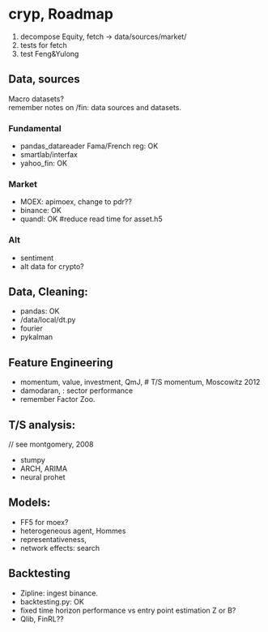 # cryp, Roadmap
1. decompose Equity, fetch -> data/sources/market/
2. tests for fetch
3. test Feng&Yulong

## Data, sources
Macro datasets? <br>
remember notes on /fin: data sources and datasets. 
### Fundamental
* pandas_datareader Fama/French reg: OK
* smartlab/interfax
* yahoo_fin: OK

### Market
* MOEX: apimoex, change to pdr??
* binance: OK
* quandl: OK #reduce read time for asset.h5

### Alt
* sentiment
* alt data for crypto?

## Data, Cleaning:
* pandas: OK
* /data/local/dt.py
* fourier
* pykalman

## Feature Engineering
* momentum, value, investment, QmJ, # T/S momentum, Moscowitz 2012
* damodaran, : sector performance
* remember Factor Zoo.

## T/S analysis: 
// see montgomery, 2008
* stumpy
* ARCH, ARIMA
* neural prohet

## Models:
* FF5 for moex?
* heterogeneous agent, Hommes
* representativeness, 
* network effects: search  

## Backtesting
* Zipline: ingest binance.
* backtesting.py: OK
* fixed time horizon performance vs entry point estimation
Z or B?
* Qlib, FinRL??

